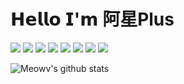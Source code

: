 # 𝗛𝗲𝗹𝗹𝗼 𝗜'𝗺 阿星Plus

[![](https://img.shields.io/badge/-@Meowv-%23181717?style=flat-square&logo=github)](https://github.com/meowv)
[![](https://img.shields.io/badge/微信公众号-阿星Plus-brightgreen.svg)](https://static.meowv.com/images/wx.png)
[![](https://img.shields.io/badge/微信小程序-个签神器-brightgreen.svg)](https://static.meowv.com/images/mp.png)
[![](https://img.shields.io/badge/Blog-meowv.com-brightgreen.svg)](https://meowv.com)
[![](https://img.shields.io/badge/Docs-docs.meowv.com-brightgreen.svg)](https://docs.meowv.com)
[![](https://img.shields.io/badge/Api-api.meowv.com-brightgreen.svg)](https://api.meowv.com)
[![](https://img.shields.io/badge/WeChat-hackxing-44cc11)](https://static.meowv.com/images/wx_qrcode.jpg)
[![](https://img.shields.io/badge/NuGet-qix-blue)](https://www.nuget.org/profiles/qix)

![Meowv's github stats](https://github-readme-stats.vercel.app/api?username=Meowv&show_icons=true&title_color=fff&icon_color=79ff97&text_color=9f9f9f&bg_color=151515)
